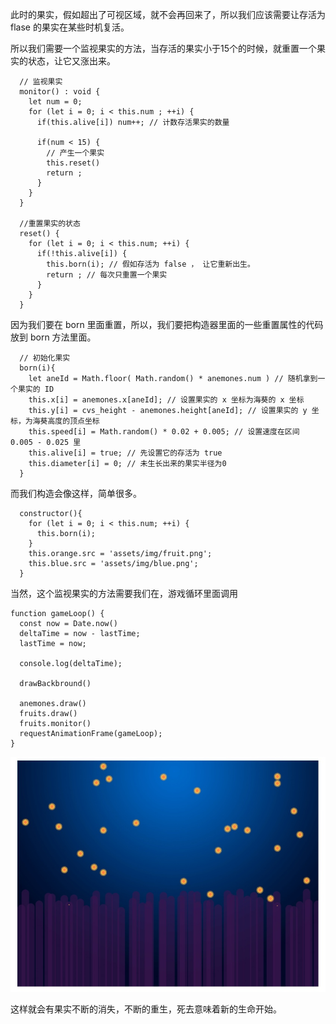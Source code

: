 
此时的果实，假如超出了可视区域，就不会再回来了，所以我们应该需要让存活为 flase 的果实在某些时机复活。

所以我们需要一个监视果实的方法，当存活的果实小于15个的时候，就重置一个果实的状态，让它又涨出来。


```
  // 监视果实
  monitor() : void {
    let num = 0;
    for (let i = 0; i < this.num ; ++i) {
      if(this.alive[i]) num++; // 计数存活果实的数量

      if(num < 15) {
        // 产生一个果实
        this.reset()
        return ;
      }
    }
  }

  //重置果实的状态
  reset() {
    for (let i = 0; i < this.num; ++i) {
      if(!this.alive[i]) {
        this.born(i); // 假如存活为 false ， 让它重新出生。
        return ; // 每次只重置一个果实
      }
    }
  }
```

因为我们要在 born 里面重置，所以，我们要把构造器里面的一些重置属性的代码放到 born 方法里面。


```
  // 初始化果实
  born(i){
    let aneId = Math.floor( Math.random() * anemones.num ) // 随机拿到一个果实的 ID
    this.x[i] = anemones.x[aneId]; // 设置果实的 x 坐标为海葵的 x 坐标
    this.y[i] = cvs_height - anemones.height[aneId]; // 设置果实的 y 坐标，为海葵高度的顶点坐标
    this.speed[i] = Math.random() * 0.02 + 0.005; // 设置速度在区间 0.005 - 0.025 里
    this.alive[i] = true; // 先设置它的存活为 true
    this.diameter[i] = 0; // 未生长出来的果实半径为0
  }
```

而我们构造会像这样，简单很多。

```
  constructor(){
    for (let i = 0; i < this.num; ++i) {
      this.born(i);
    }
    this.orange.src = 'assets/img/fruit.png';
    this.blue.src = 'assets/img/blue.png';
  }
```

当然，这个监视果实的方法需要我们在，游戏循环里面调用

```
function gameLoop() {
  const now = Date.now()
  deltaTime = now - lastTime;
  lastTime = now;

  console.log(deltaTime);

  drawBackbround()

  anemones.draw()
  fruits.draw()
  fruits.monitor()
  requestAnimationFrame(gameLoop);
}
```

![](./img/mOoQ3eaa6oyf9jYiFuEqPe65w7NSgu4k09YwAa1X.jpg)

这样就会有果实不断的消失，不断的重生，死去意味着新的生命开始。

